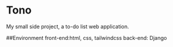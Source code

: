 # Tono
My small side project, a to-do list web application.

##Environment
front-end:html, css, tailwindcss
back-end: Django
